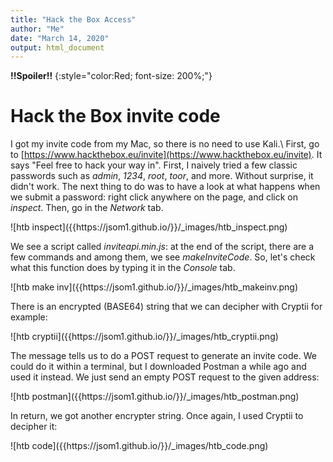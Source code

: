 ```yaml
---
title: "Hack the Box Access"
author: "Me"
date: "March 14, 2020"
output: html_document
---
```


**!!Spoiler!!**
{:style="color:Red; font-size: 200%;"}

# Hack the Box invite code

I got my invite code from my Mac, so there is no need to use Kali.\\ 
First, go to [https://www.hackthebox.eu/invite](https://www.hackthebox.eu/invite).
It says "Feel free to hack your way in". First, I naively tried a few classic passwords such as *admin*, *1234*, *root*, *toor*, and more.
Without surprise, it didn't work. The next thing to do was to have a look at what happens when we submit a password: right click anywhere on the page,
and click on *inspect*. Then, go in the *Network* tab.  

<div class="img_container">
![htb inspect]({{https://jsom1.github.io/}}/_images/htb_inspect.png)
</div>

We see a script called *inviteapi.min.js*: at the end of the script, there are
a few commands and among them, we see *makeInviteCode*. So, let's check what this function does by typing it in the *Console* tab.

<div class="img_container">
![htb make inv]({{https://jsom1.github.io/}}/_images/htb_makeinv.png)
</div>

There is an encrypted (BASE64) string that we can decipher with Cryptii for example:

<div class="img_container">
![htb cryptii]({{https://jsom1.github.io/}}/_images/htb_cryptii.png)
</div>

The message tells us to do a POST request to generate an invite code. We could do it within a terminal, but I downloaded Postman
a while ago and used it instead. We just send an empty POST request to the given address:

<div class="img_container">
![htb postman]({{https://jsom1.github.io/}}/_images/htb_postman.png)
</div>

In return, we got another encrypter string. Once again, I used Cryptii to decipher it:

<div class="img_container">
![htb code]({{https://jsom1.github.io/}}/_images/htb_code.png)
</div>

